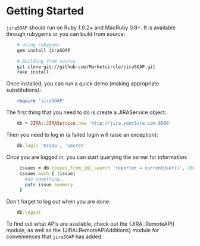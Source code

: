 #  Getting Started

`jiraSOAP` should run on Ruby 1.9.2+ and MacRuby 0.8+. It is available through rubygems or you can build from source:

```bash
    # Using rubygems
    gem install jiraSOAP

    # Building from source
    git clone git://github.com/Marketcircle/jiraSOAP.git
    rake install
```

Once installed, you can run a quick demo (making appropriate substitutions):

```ruby
    require 'jiraSOAP'
```

The first thing that you need to do is create a JIRAService object:

```ruby
    db = JIRA::JIRAService.new 'http://jira.yourSite.com:8080'
```

Then you need to log in (a failed login will raise an exception):

```ruby
    db.login 'mrada', 'secret'
```

Once you are logged in, you can start querying the server for information:

```ruby
     issues = db.issues_from_jql_search 'reporter = currentUser()', 100
     issues.each { |issue|
       #do something...
       puts issue.summary
     }
```

Don't forget to log out when you are done:

```ruby
    db.logout
```

To find out what APIs are available, check out the {JIRA::RemoteAPI}
module, as well as the {JIRA::RemoteAPIAdditions} module for
conveniences that `jiraSOAP` has added.
